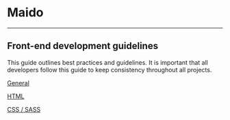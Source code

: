 # Maido

---

## Front-end development guidelines

This guide outlines best practices and guidelines. It is important that all developers follow this guide to keep consistency throughout all projects.

[General](general.md)

[HTML](html.md)

[CSS / SASS](css.md)